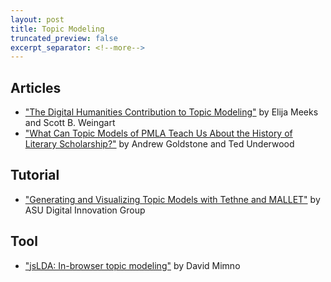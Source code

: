 ```yaml
---
layout: post
title: Topic Modeling
truncated_preview: false
excerpt_separator: <!--more-->
---
```


## Articles

* ["The Digital Humanities Contribution to Topic Modeling"](http://journalofdigitalhumanities.org/2-1/dh-contribution-to-topic-modeling/) by Elija Meeks and Scott B. Weingart
* ["What Can Topic Models of PMLA Teach Us About the History of Literary Scholarship?"](http://journalofdigitalhumanities.org/2-1/what-can-topic-models-of-pmla-teach-us-by-ted-underwood-and-andrew-goldstone/) by Andrew Goldstone and Ted Underwood

## Tutorial
* ["Generating and Visualizing Topic Models with Tethne and MALLET"](https://diging.github.io/tethne/api/tutorial.mallet.html) by ASU Digital Innovation Group

## Tool
* ["jsLDA: In-browser topic modeling"](https://mimno.infosci.cornell.edu/jsLDA/) by David Mimno